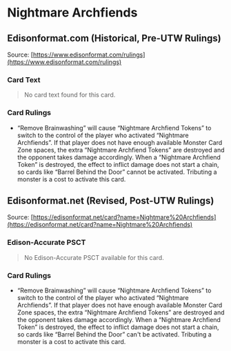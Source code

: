 # Nightmare Archfiends

## Edisonformat.com (Historical, Pre-UTW Rulings)

Source: [https://www.edisonformat.com/rulings](https://www.edisonformat.com/rulings)

### Card Text

> No card text found for this card.

### Card Rulings

*   “Remove Brainwashing” will cause “Nightmare Archfiend Tokens” to switch to the control of the player who activated “Nightmare Archfiends”. If that player does not have enough available Monster Card Zone spaces, the extra “Nightmare Archfiend Tokens” are destroyed and the opponent takes damage accordingly. When a “Nightmare Archfiend Token” is destroyed, the effect to inflict damage does not start a chain, so cards like “Barrel Behind the Door” cannot be activated. Tributing a monster is a cost to activate this card.

## Edisonformat.net (Revised, Post-UTW Rulings)

Source: [https://edisonformat.net/card?name=Nightmare%20Archfiends](https://edisonformat.net/card?name=Nightmare%20Archfiends)

### Edison-Accurate PSCT

> No Edison-Accurate PSCT available for this card.

### Card Rulings

*   “Remove Brainwashing” will cause “Nightmare Archfiend Tokens” to switch to the control of the player who activated “Nightmare Archfiends”. If that player does not have enough available Monster Card Zone spaces, the extra “Nightmare Archfiend Tokens” are destroyed and the opponent takes damage accordingly. When a “Nightmare Archfiend Token” is destroyed, the effect to inflict damage does not start a chain, so cards like “Barrel Behind the Door” can't be activated. Tributing a monster is a cost to activate this card.
            